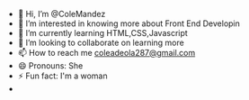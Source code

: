 - 👋 Hi, I’m @ColeMandez
- 👀 I’m interested in knowing more about Front End Developin
- 🌱 I’m currently learning HTML,CSS,Javascript
- 💞️ I’m looking to collaborate on learning more
- 📫 How to reach me coleadeola287@gmail.com
- 😄 Pronouns: She
- ⚡ Fun fact: I'm a woman
- 

<!---
ColeMandez/ColeMandez is a ✨ special ✨ repository because its `README.md` (this file) appears on your GitHub profile.
You can click the Preview link to take a look at your changes.
--->
